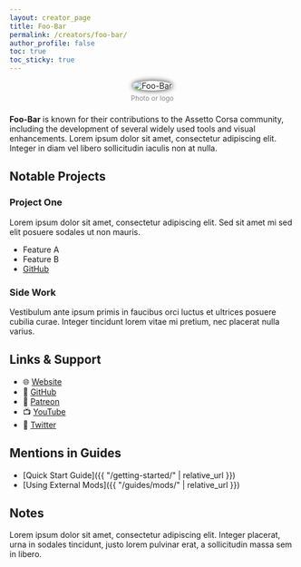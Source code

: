 ```yaml
---
layout: creator_page
title: Foo-Bar
permalink: /creators/foo-bar/
author_profile: false
toc: true
toc_sticky: true
---
```


<!-- could consider creating author profiles for each of these creators-->

<figure style="margin-bottom: 1.5em; text-align: center;">
  <img src="{{ '/assets/images/creators/first-last.jpg' | relative_url }}" alt="Foo-Bar" style="max-width: 180px; border-radius: 50%; box-shadow: 0 0 10px #222;">
  <figcaption style="margin-top: 0.5em; color: #888; font-size: 0.85em;">Photo or logo</figcaption>
</figure>

**Foo-Bar** is known for their contributions to the Assetto Corsa community, including the development of several widely used tools and visual enhancements. Lorem ipsum dolor sit amet, consectetur adipiscing elit. Integer in diam vel libero sollicitudin iaculis non at nulla.

## Notable Projects

### Project One

Lorem ipsum dolor sit amet, consectetur adipiscing elit. Sed sit amet mi sed elit posuere sodales ut non mauris.

- Feature A
- Feature B
- [GitHub](https://github.com)

### Side Work

Vestibulum ante ipsum primis in faucibus orci luctus et ultrices posuere cubilia curae. Integer tincidunt lorem vitae mi pretium, nec placerat nulla varius.

## Links & Support

- 🌐 [Website](#)
- 🧰 [GitHub](#)
- 💬 [Patreon](#)
- 📺 [YouTube](#)
- 🧵 [Twitter](#)

## Mentions in Guides

- [Quick Start Guide]({{ "/getting-started/" | relative_url }})
- [Using External Mods]({{ "/guides/mods/" | relative_url }})

## Notes

Lorem ipsum dolor sit amet, consectetur adipiscing elit. Integer placerat, urna in sodales tincidunt, justo lorem pulvinar erat, a sollicitudin massa sem in libero.
